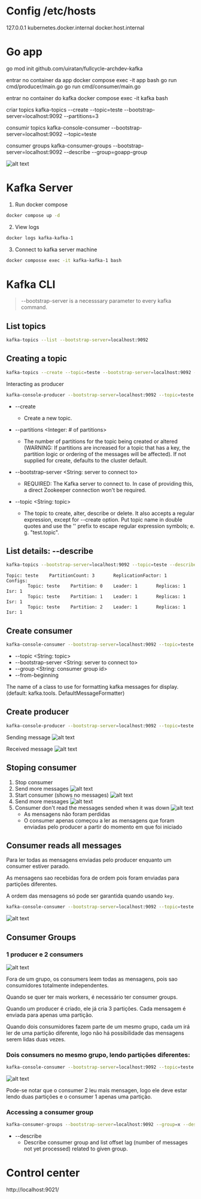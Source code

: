 # Config /etc/hosts
127.0.0.1       kubernetes.docker.internal docker.host.internal

# Go app
go mod init github.com/uiratan/fullcycle-archdev-kafka

entrar no container da app
docker compose exec -it app bash
go run cmd/producer/main.go
go run cmd/consumer/main.go

entrar no container do kafka
docker compose exec -it kafka bash

criar topics
kafka-topics --create --topic=teste --bootstrap-server=localhost:9092 --partitions=3

consumir topics
kafka-console-consumer --bootstrap-server=localhost:9092 --topic=teste

consumer groups
kafka-consumer-groups --bootstrap-server=localhost:9092 --describe --group=goapp-group

![alt text](image.png)

# Kafka Server
1. Run docker compose
```sh
docker compose up -d
```

2. View logs
```sh
docker logs kafka-kafka-1
```

3. Connect to kafka server machine
```sh
docker composse exec -it kafka-kafka-1 bash
```
# Kafka CLI
> --bootstrap-server is a necesssary parameter to every kafka command.

## List topics
```sh
kafka-topics --list --bootstrap-server=localhost:9092
```

## Creating a topic
```sh
kafka-topics --create --topic=teste --bootstrap-server=localhost:9092 --partitions=3
```

Interacting as producer
```sh
kafka-console-producer --bootstrap-server=localhost:9092 --topic=teste
```

- --create
    - Create a new topic.

- --partitions <Integer: # of partitions>  
    - The number of partitions for the topic being created or altered (WARNING: If partitions are increased for a topic that has a key, the partition logic or ordering of the messages will be affected). If not supplied for create, defaults to the cluster default.

- --bootstrap-server <String: server to connect to>                            
    - REQUIRED: The Kafka server to connect to. In case of providing this, a direct Zookeeper connection won't be required.

- --topic <String: topic>
    - The topic to create, alter, describe or delete. It also accepts a regular  expression, except for --create option. Put topic name in double quotes and use  the '\' prefix to escape regular expression symbols; e. g. "test\.topic". 


## List details: --describe
```sh
kafka-topics --bootstrap-server=localhost:9092 --topic=teste --describe
```

```
Topic: teste    PartitionCount: 3       ReplicationFactor: 1    Configs:
        Topic: teste    Partition: 0    Leader: 1       Replicas: 1     Isr: 1
        Topic: teste    Partition: 1    Leader: 1       Replicas: 1     Isr: 1
        Topic: teste    Partition: 2    Leader: 1       Replicas: 1     Isr: 1
```

## Create consumer
```sh
kafka-console-consumer --bootstrap-server=localhost:9092 --topic=teste 
```

- --topic <String: topic>
- --bootstrap-server <String: server to connect to>
- --group <String: consumer group id>  
- --from-beginning

The name of a class to use for formatting kafka messages for display. (default: kafka.tools. DefaultMessageFormatter)

## Create producer
```sh
kafka-console-producer --bootstrap-server=localhost:9092 --topic=teste
```

Sending message
![alt text](image.png)

Received message
![alt text](image-1.png)

## Stoping consumer
1. Stop consumer 
2. Send more messages
![alt text](image-2.png)
3. Start consumer (shows no messages)
![alt text](image-6.png)
4. Send more messages
![alt text](image-4.png)
5. Consumer don't read the messages sended when it was down
![alt text](image-7.png)
    - As mensagens não foram perdidas
    - O consumer apenas começou a ler as mensagens que foram enviadas pelo producer a partir do momento em que foi iniciado

## Consumer reads all messages
Para ler todas as mensagens enviadas pelo producer enquanto um consumer estiver parado.

As mensagens sao recebidas fora de ordem pois foram enviadas para partições diferentes. 

A ordem das mensagens só pode ser garantida quando usando `key`.

```sh
kafka-console-consumer --bootstrap-server=localhost:9092 --topic=teste --from-beginning
```

![alt text](image-3.png)

## Consumer Groups
### 1 producer e 2 consumers 

![alt text](image-5.png)

Fora de um grupo, os consumers leem todas as mensagens, pois sao consumidores totalmente independentes. 

Quando se quer ter mais workers, é necessário ter consumer groups.

Quando um producer é criado, ele já cria 3 partições. Cada mensagem é enviada para apenas uma partição.

Quando dois consumidores fazem parte de um mesmo grupo, cada um irá ler de uma partição diferente, logo não há possibilidade das mensagens serem lidas duas vezes.

### Dois consumers no mesmo grupo, lendo partições diferentes:
```sh
kafka-console-consumer --bootstrap-server=localhost:9092 --topic=teste --group=x
```

![alt text](image-8.png)

Pode-se notar que o consumer 2 leu mais mensagen, logo ele deve estar lendo duas partições e o consumer 1 apenas uma partição.

### Accessing a consumer group
```sh
kafka-consumer-groups --bootstrap-server=localhost:9092 --group=x --describe
```

- --describe
  - Describe consumer group and list offset lag (number of messages not yet processed) related to given group.

# Control center
http://localhost:9021/

